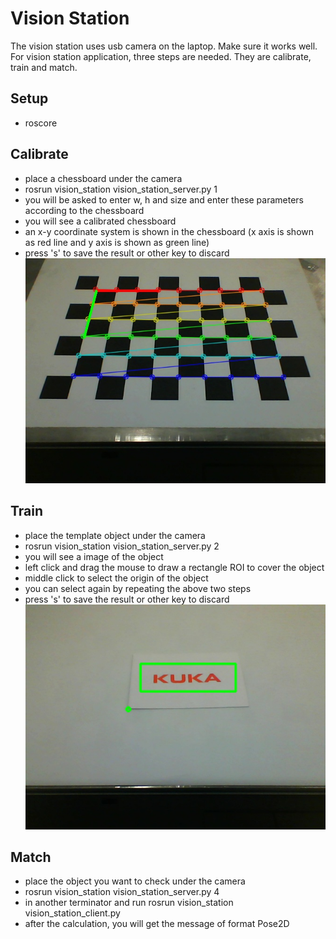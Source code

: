 # Vision Station
The vision station uses usb camera on the laptop. Make sure it works well. For vision station application, three steps are needed. They are calibrate, train and match.

## Setup
 - roscore

## Calibrate
 - place a chessboard under the camera
 - rosrun vision_station vision_station_server.py 1
 - you will be asked to enter w, h and size and enter these parameters according to the chessboard
 - you will see a calibrated chessboard
 - an x-y coordinate system is shown in the chessboard (x axis is shown as red line and y axis is shown as green line)
 - press 's' to save the result or other key to discard
![nodes graph](calibrated.jpg)

## Train
 - place the template object under the camera
 - rosrun vision_station vision_station_server.py 2
 - you will see a image of the object
 - left click and drag the mouse to draw a rectangle ROI to cover the object
 - middle click to select the origin of the object
 - you can select again by repeating the above two steps
 - press 's' to save the result or other key to discard
![nodes graph](pos.jpg)

## Match
 - place the object you want to check under the camera
 - rosrun vision_station vision_station_server.py 4
 - in another terminator and run rosrun vision_station vision_station_client.py
 - after the calculation, you will get the message of format Pose2D
